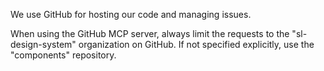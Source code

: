 We use GitHub for hosting our code and managing issues.

When using the GitHub MCP server, always limit the requests to the "sl-design-system" organization on GitHub. If not specified explicitly, use the "components" repository.
